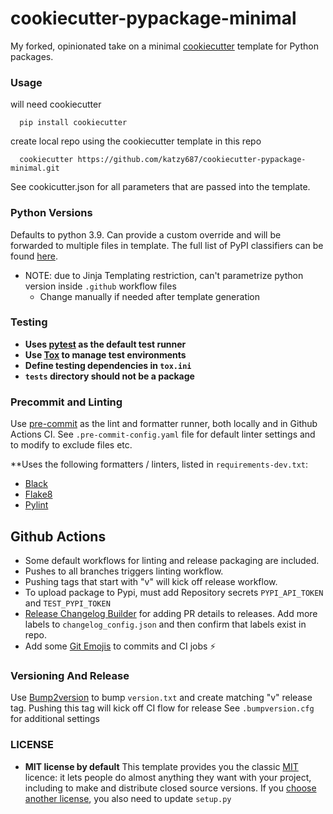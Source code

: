 # cookiecutter-pypackage-minimal

My forked, opinionated take on a minimal [cookiecutter](https://github.com/audreyr/cookiecutter) template for Python
packages.

### Usage

will need cookiecutter
```commandline
  pip install cookiecutter
```

create local repo using the cookiecutter template in this repo
```commandline
  cookiecutter https://github.com/katzy687/cookiecutter-pypackage-minimal.git
```

See cookicutter.json for all parameters that are passed into the template.

### Python Versions

Defaults to python 3.9. Can provide a custom override and will be forwarded to multiple files in template.
The full list of PyPI classifiers can be found [here](https://pypi.org/classifiers/).
- NOTE: due to Jinja Templating restriction, can't parametrize python version inside `.github` workflow files
  - Change manually if needed after template generation

### Testing

* **Uses [pytest](https://docs.pytest.org) as the default test runner**
* **Use [Tox](https://tox.readthedocs.io) to manage test environments**
* **Define testing dependencies in `tox.ini`**
* **`tests` directory should not be a package**

### Precommit and Linting

Use [pre-commit](https://pre-commit.com/) as the lint and formatter runner, both locally and in Github Actions CI.
See `.pre-commit-config.yaml` file for default linter settings and to modify to exclude files etc.

**Uses the following formatters / linters, listed in `requirements-dev.txt`:

- [Black](https://github.com/psf/black)
- [Flake8](https://flake8.pycqa.org/en/latest/)
- [Pylint](https://pypi.org/project/pylint/)

## Github Actions

- Some default workflows for linting and release packaging are included.
- Pushes to all branches triggers linting workflow.
- Pushing tags that start with "v" will kick off release workflow.
- To upload package to Pypi, must add Repository secrets `PYPI_API_TOKEN` and `TEST_PYPI_TOKEN`
- [Release Changelog Builder](https://github.com/marketplace/actions/release-changelog-builder) for adding PR details to
  releases. Add more labels to `changelog_config.json` and then confirm that labels exist in repo.
- Add some [Git Emojis](https://gitmoji.dev/) to commits and CI jobs ⚡️

### Versioning And Release

Use [Bump2version](https://pypi.org/project/bump2version/) to bump `version.txt` and create matching "v" release tag.
Pushing this tag will kick off CI flow for release
See `.bumpversion.cfg` for additional settings

### LICENSE

* **MIT license by default**
  This template provides you the classic [MIT](https://choosealicense.com/licenses/mit/) licence: it lets people do
  almost anything they want with your project, including to make and distribute closed source versions.
  If you [choose another license](https://choosealicense.com/), you also need to update `setup.py`